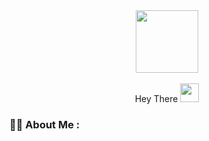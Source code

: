 <div id="header" align="center">
  <img src="https://media.giphy.com/media/M9gbBd9nbDrOTu1Mqx/giphy.gif" width="100"/>
</div>
<div id="badges" align="center">
  <img src="https://komarev.com/ghpvc/?username=Zzzarix&style=flat-square&color=blue" alt=""/>
  <img src="https://img.shields.io/endpoint?url=https://discordapp.com/users/614387411237208074&style=#7289dc" alt=""/>
</div>
<div  align="center">
  Hey There <img src="https://media.giphy.com/media/hvRJCLFzcasrR4ia7z/giphy.gif" width="30px"/>
</div>


### :man_technologist: About Me :

